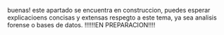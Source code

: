 buenas! este apartado se encuentra en construccion, puedes esperar explicacioens concisas y extensas respegto a este tema, ya sea analisis forense o bases de datos.
!!!!!!EN PREPARACION!!!!
